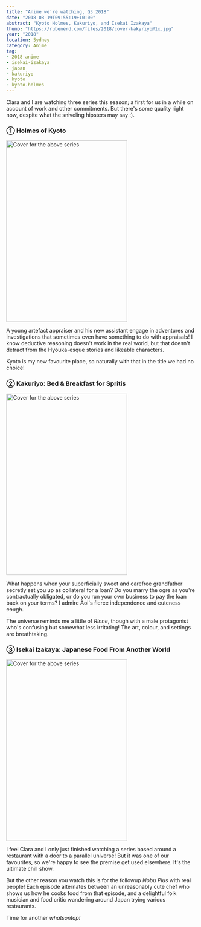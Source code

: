 ```yaml
---
title: "Anime we’re watching, Q3 2018"
date: "2018-08-19T09:55:19+10:00"
abstract: "Kyoto Holmes, Kakuriyo, and Isekai Izakaya"
thumb: "https://rubenerd.com/files/2018/cover-kakyriyo@1x.jpg"
year: "2018"
location: Sydney
category: Anime
tag:
- 2018-anime
- isekai-izakaya
- japan
- kakuriyo
- kyoto
- kyoto-holmes
---
```

Clara and I are watching three series this season; a first for us in a while on account of work and other commitments. But there's some quality right now, despite what the sniveling hipsters may say :).


### ① Holmes of Kyoto

<p><img src="https://rubenerd.com/files/2018/cover-holmes-of-kyoto@1x.jpg" srcset="https://rubenerd.com/files/2018/cover-holmes-of-kyoto@1x.jpg 1x, https://rubenerd.com/files/2018/cover-holmes-of-kyoto@2x.jpg 2x"alt="Cover for the above series" style="width:320px; height:480px;" /></p>

A young artefact appraiser and his new assistant engage in adventures and investigations that sometimes even have something to do with appraisals! I know deductive reasoning doesn't work in the real world, but that doesn't detract from the Hyouka-esque stories and likeable characters.

Kyoto is my new favourite place, so naturally with that in the title we had no choice!


### ② Kakuriyo: Bed & Breakfast for Spritis

<p><img src="https//rubenerd.com/files/2018/cover-kakyriyo@1x.jpg" srcset="https://rubenerd.com/files/2018/cover-kakyriyo@1x.jpg 1x, https://rubenerd.com/files/2018/cover-kakyriyo@2x.jpg 2x" alt="Cover for the above series" style="width:320px; height:480px;" /></p>

What happens when your superficially sweet and carefree grandfather secretly set you up as collateral for a loan? Do you marry the ogre as you're contractually obligated, or do you run your own business to pay the loan back on your terms? I admire Aoi's fierce independence ~~and cuteness cough~~.

The universe reminds me a little of *Rinne*, though with a male protagonist who's confusing but somewhat less irritating! The art, colour, and settings are breathtaking. 


### ③ Isekai Izakaya: Japanese Food From Another World

<p><img src="https://rubenerd.com/files/2018/cover-isekai-izakaya@1x.jpg" srcset="https://rubenerd.com/files/2018/cover-isekai-izakaya@1x.jpg 1x, https://rubenerd.com/files/2018/cover-isekai-izakaya@2x.jpg 2x" alt="Cover for the above series" style="width:320px; height:480px;" /></p>

I feel Clara and I only just finished watching a series based around a restaurant with a door to a parallel universe! But it was one of our favourites, so we're happy to see the premise get used elsewhere. It's the ultimate chill show.

But the other reason you watch this is for the followup *Nobu Plus* with real people! Each episode alternates between an unreasonably cute chef who shows us how he cooks food from that episode, and a delightful folk musician and food critic wandering around Japan trying various restaurants.

Time for another *whatsontap!*

